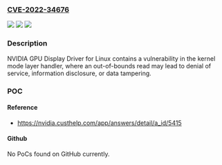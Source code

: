 ### [CVE-2022-34676](https://cve.mitre.org/cgi-bin/cvename.cgi?name=CVE-2022-34676)
![](https://img.shields.io/static/v1?label=Product&message=vGPU%20software%20(guest%20driver)%20-%20Linux%2C%20vGPU%20software%20(Virtual%20GPU%20Manager)%2C%20NVIDIA%20Cloud%20Gaming%20(guest%20driver)%2C%20NVIDIA%20Cloud%20Gaming%20(Virtual%20GPU%20Manager)&color=blue)
![](https://img.shields.io/static/v1?label=Version&message=All%20versions%20prior%20to%20and%20including%2014.2%2C%2013.4%2C%20and%2011.9%2C%20and%20all%20versions%20prior%20to%20the%20November%202022%20release%20&color=brightgreen)
![](https://img.shields.io/static/v1?label=Vulnerability&message=CWE-197&color=brightgreen)

### Description

NVIDIA GPU Display Driver for Linux contains a vulnerability in the kernel mode layer handler, where an out-of-bounds read may lead to denial of service, information disclosure, or data tampering.

### POC

#### Reference
- https://nvidia.custhelp.com/app/answers/detail/a_id/5415

#### Github
No PoCs found on GitHub currently.

